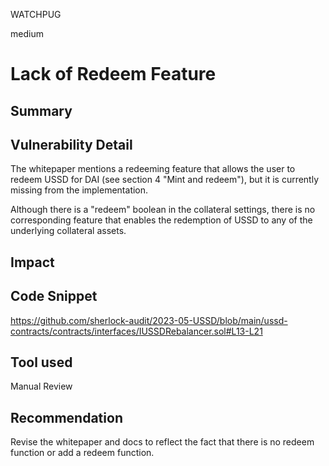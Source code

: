 WATCHPUG

medium

# Lack of Redeem Feature

## Summary

## Vulnerability Detail

The whitepaper mentions a redeeming feature that allows the user to redeem USSD for DAI (see section 4 "Mint and redeem"), but it is currently missing from the implementation.

Although there is a "redeem" boolean in the collateral settings, there is no corresponding feature that enables the redemption of USSD to any of the underlying collateral assets.

## Impact

## Code Snippet

https://github.com/sherlock-audit/2023-05-USSD/blob/main/ussd-contracts/contracts/interfaces/IUSSDRebalancer.sol#L13-L21

## Tool used

Manual Review

## Recommendation

Revise the whitepaper and docs to reflect the fact that there is no redeem function or add a redeem function.